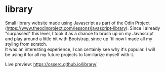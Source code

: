 # library

Small library website made using Javascript as part of the Odin Project (https://www.theodinproject.com/lessons/javascript-library). Since I already "surpassed" this level, I took it as a chance to brush up on my Javascript and play around a little bit with Bootstrap, since up 'til now I made all my styling from scratch.  
It was an interesting experience, I can certainly see why it's popular. I will be using it for all my future projects to familiarize myself with it.

Live preview: https://osserc.github.io/library/